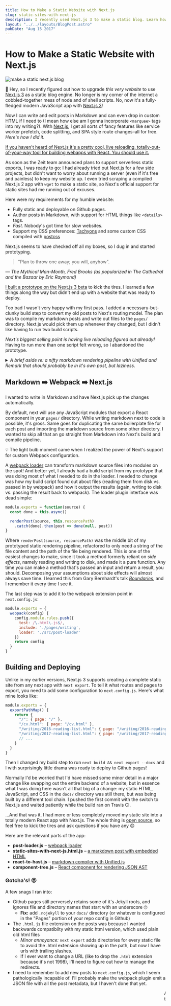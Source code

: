 ```yaml
---
title: How to Make a Static Website with Next.js
slug: static-sites-with-next-js
description: I recently used Next.js 3 to make a static blog. Learn how I did it!
layout: "../../layouts/BlogPost.astro"
pubDate: "Aug 15 2017"
---
```


# How to Make a Static Website with Next.js

![make a static next.js blog](/img/next-blog-1.gif)

👋  Hey, so I recently figured out how to upgrade _this very website_ to use [Next.js 3][next] as a static blog engine. No longer is my corner of the internet a cobbled-together mess of node and of shell scripts. No, now it's a fully-fledged modern JavaScript app with [Next.js 3][next]!

Now I can write and edit posts in Markdown and can even drop in custom HTML if I need to (I mean how else am I gonna incorporate `<marquee>` tags into my writing?). With [Next.js][next], I get all sorts of fancy features like service worker prefetch, code splitting, and SPA style route changes–all for free. _Here's how I did it._

[If you haven't heard of Next.js it's a pretty cool, live reloading, totally-out-of-your-way tool for building webapps with React. You should use it.](https://zeit.co/blog/next3)

As soon as the Zeit team announced plans to support serverless static exports, I was ready to go: I had already tried out Next.js for a few side projects, but didn't want to worry about running a server (even if it's free and painless) to keep my website up. I even tried scraping a compiled Next.js 2 app with `wget` to make a static site, so Next's official support for static sites had me running out of excuses.

Here were my requirements for my humble website:

* Fully static and deployable on Github pages.
* Author posts in Markdown, with support for HTML things like `<details>` tags.
* _Fast._ Nobody's got time for slow websites.
* Support my CSS preferences: [Tachyons](http://tachyons.io/) and some custom CSS compiled with [postcss](http://postcss.org/)

Next.js seems to have checked off all my boxes, so I dug in and started prototyping.

> "Plan to throw one away; you will, anyhow".

<cite>
— <i>The Mythical Man-Month</i>, Fred Brooks (as popularized in <i>The Cathedral and the Bazaar</i> by Eric Raymond)
</cite>

[I built a prototype on the Next.js 3 beta](https://github.com/wookiehangover/wookie-next) to kick the tires. I learned a few things along the way but didn't end up with a website that was ready to deploy.

Too bad I wasn't very happy with my first pass. I added a necessary-but-clunky build step to convert my old posts to Next's routing model. The plan was to compile my markdown posts and write out files to the `pages/` directory. Next.js would pick them up whenever they changed, but I didn't like having to run two build scripts.

*Next's biggest selling point is having live reloading figured out already!* Having to run more than one script felt wrong, so I abandoned the prototype.

<details class="pa4 ba b--rainbows mv4">
<summary>
  <i>A brief aside re: a nifty markdown rendering pipeline with Unified and Remark that should probably be in it's own post, but laziness.</i>
</summary>

> Every good work of software starts by scratching a developer's personal itch.

<cite>
— <i>The Cathedral and the Bazaar</i>, Eric Raymond
</cite>

### 🐰 Rabbit Hole: React from HTML Markdown

One of the itches I _really_ wanted to scratch was the minor annoyance of having to use `__dangerouslySetInnerHtml` to use most off-the-shelf markdown libraries with React. I even made it a bit harder on myself by lazily abusing markdown and sprinkling bits of markup in many of my posts, since most React components that render markdown tend to fall back to _dangerouslySet_ instead of parsing the markdown to generate a valid React component for the entire markdown document. This isn't a new or unsolved problem, so I did some research and ended up geeking out on text processing and abstract syntax trees. Turns out that there are already a bunch of well documented AST parser/compilers that support markdown on npm!

I really didn't want to make clients do any of the parsing work. Even though parsing markdown can be optimized to be fast in modern browsers, making users download additional JavaScript and spend CPU time to convert posts clientside just didn't sit well with me.

I decided that in order to handle all of my posts with their mix of markdown and html, I would use [Unified][unified] to make a rendering pipeline to go from markdown to HTML to a set of React components. There were already unified plugins for everything I wanted to do!

There was even a [ready-made solution for my exact gripe about `__dangerouslySetInnerHtml`](https://github.com/mapbox/remark-react)! Unfortunately, remark-react handles _most_ cases but didn't want to parse the raw HTMl generously sprinkled throughout my posts. Either way, I had found a small ecosystem of node modules that would make short work of lots of text processing problems. Neat!

Here's what the code ended up looking like:

```js
const unified = require('unified')

unified()
  .use(require('remark-parse'), {
    gfm: true,
    footnotes: true
  })
  .use(require('remark-rehype'), {
    allowDangerousHTML: true
  })
  .use(require('rehype-raw'))
  .use(require('rehype-react'))
```

To my surprise and delight, that process pipeline resulted in a totally usable React component! But it still would require some redundant processing on the client since the React component was being generated dynamically from a string of markdown. 

So how do you _cache_ a React component? Like, a whole component, not just the serialization of it's virtual dom. React provides tools to server render components in multiple ways, but you can't easily generate _jsx_ from a dynamically generated components. But there _is_ a technique for dealing with a React as a compile output of an AST, evidenced by [react-rehype](https://github.com/rhysd/rehype-react) at the end of that Unified markdown pipeline.

React has a dead simple API for creating components without JSX in `React.createElement()`. Since it's just plain JavaScript and doesn't require any functions or non-json data structures, it turns out that you can make a JSON structure that represents a set of React components pretty easily. I had run into a use case for this same trick at work, so I put it to use again here: I modified the last step of my Unified pipeline to return JSON instead of a React component. [`rehype-react`](https://github.com/rhysd/rehype-react) made this a cinch, since they allow you to pass a custom method for `createElement`.

```js
remarkPipeline().use(rehypeReact, {
  createElement: (type, props, children) => ({ type, props, children })
})
```

From there, I made a [simple component](https://github.com/wookiehangover/wookiehangover.com/blob/master/src/components/component-tree.js) to transform the result from [`rehype-react`](https://github.com/rhysd/rehype-react) back into a React component:

```jsx
<ComponentTree components={components} />
```

Now I have an pipeline where you can put markdown with crazy embedded HTML in one end, and well-formed _serializable_ React components come out of the other end. With that, I can write out JavaScript files containing valid React components without having to reconstruct any JSX literals from the rehype AST. Either way that's a step that I wanted to be transparent when I was writing posts. Mission accomplished 😎

There are a couple of benefits from going through all that trouble:

* [remark plugins](https://github.com/wooorm/remark/blob/master/doc/plugins.md) can do just about anything. Seriously. I was able to add code highlighting _while I was writing this post_ with 1 npm install, 1 line of JavaScript, and 1 line of CSS!
* Unified's [vfile](https://github.com/vfile/vfile) format makes adding post metadata easy.
* No format lock in. When the wind blows a differnt direction and React falls out of favor, outputting to a different format will be easy.
</details>

## Markdown ➡️ Webpack ➡️ Next.js

I wanted to write in Markdown and have Next.js pick up the changes automatically.

By default, next will use any JavaScript modules that export a React component in your `pages/` directory. While writing markdown next to code is possible, it's gross. Same goes for duplicating the same boilerplate file for each post and importing the markdown source from some other directory. I wanted to skip all that an go straight from Markdown into Next's build and compile pipeline.

💡 The light bulb moment came when I realized the power of Next's support for custom Webpack configuration.

A  [webpack loader](https://webpack.js.org/concepts/loaders/) can transform markdown source files into modules on the spot! And better yet, I already had a build script from my prototype that was doing most of what I needed to do in the loader. I needed to change was how my build script found out about files (reading them from disk vs. passed in by webpack) and how it output the results (again, writing to disk vs. passing the result back to webpack). The loader plugin interface was dead simple:

```js
module.exports = function(source) {
  const done = this.async()

  renderPost(source, this.resourcePath)
    .catch(done).then(post => done(null, post))
}
```

Where `renderPost(source, resourcePath)` was the middle bit of my prototyped static rendering pipeline, refactored to only need a string of the file content and the path of the file being rendered. This is one of the easiest changes to make, since it took a method formerly reliant on _side effects_, namely reading and writing to disk, and made it a pure function. Any time you can make a method that's passed an input and return a result, you should. Decomposing your assumptions about side effects will almost always save time. I learned this from Gary Bernhardt's talk _[Boundaries](https://www.destroyallsoftware.com/talks/boundaries)_, and I remember it every time I see it.

The last step was to add it to the webpack extension point in `next.config.js`:

```js
module.exports = {
  webpack(config) {
    config.module.rules.push({
      test: /\.html\.js$/,
      include: './pages/writing',
      loader: './src/post-loader'
    })
    return config
  }
}
```

## Building and Deploying

Unlike in my earlier versions, Next.js 3 supports creating a complete static site from any next app with `next export`. To tell it what routes and pages to export, you need to add some configuration to `next.config.js`. Here's what mine looks like:

```js
module.exports = {
  exportPathMap() {
    return {
      "/": { page: "/" },
      "/cv.html": { page: "/cv.html" },
      "/writing/2016-reading-list.html": { page: "/writing/2016-reading-list.html" },
      "/writing/2017-reading-list.html": { page: "/writing/2017-reading-list.html" },
      // ...
    }
  }
}
```

Then I changed my build step to run `next build && next export --docs` and I with surprisingly little drama was ready to deploy to Github pages!

Normally I'd be worried that I'd have missed some minor detail in a major change like swapping out the entire backend of a website, but in essence what I was doing here wasn't all that big of a change: my static HTML, JavaScript, and CSS in the `docs/` directory was still there, but was being built by a different tool chain. I pushed the first commit with the switch to Next.js and waited patiently while the build ran on Travis CI.

...And that was it. I had more or less completely moved my static site into a totally modern React app with Next.js. The whole thing is [open source](https://github.com/wookiehangover/wookiehangover.com), so feel free to kick the tires and ask questions if you have any 😊

Here are the relevant parts of the app:

* **post-loader.js** – [webpack loader](https://github.com/wookiehangover/wookiehangover.com/blob/master/src/post-loader.js)
* **static-sites-with-next-js.html.js** – [a markdown post with embedded HTML](https://github.com/wookiehangover/wookiehangover.com/blob/master/pages/writing/static-sites-with-next-js.html.js)
* **react-to-hast.js** – [markdown compiler with Unified.js](https://github.com/wookiehangover/wookiehangover.com/blob/master/src/react-to-hast.js)
* **component-tree.js** – [React component for rendering JSON AST](https://github.com/wookiehangover/wookiehangover.com/blob/master/src/components/component-tree.js)

### Gotcha's! 😝

A few snags I ran into:

* Github pages still perversely retains some of it's Jekyll roots, and ignores file and directory names that start with an underscore 🙄
  * **Fix:** add `.nojekyll` to your `docs/` directory (or whatever is configured in the "Pages" portion of your repo config in Github)
* The `.html.js` file extension on the posts was because I wanted backwards compatibilty with my static html version, which used plain old html files
  * _Minor annoyance:_ `next export` adds directories for every static file to avoid the .html extension showing up in the path, but now I have urls with trailing slashes.
  * If I ever want to change a URL (like to drop the `.html` extension because it's not 1998), I'll need to figure out how to manage the redirects.
* I need to remember to add new posts to `next.config.js`, which I seem pathologically incapable of. I'll probably make the webpack plugin emit a JSON file with all the post metadata, but I haven't done that yet.

<marquee>And here's that `<marquee>` tag to prove I wasn't joking about supporting arbitraty HTML in posts. And thanks [@ddtrejo](https://twitter.com/ddtrejo) for feedback and edits!</marquee>

[unified]: https://unifiedjs.github.io/
[next]: https://github.com/zeit/next.js
